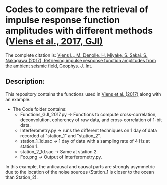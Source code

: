# Codes to compare the retrieval of impulse response function amplitudes with different methods ([Viens et al., 2017, GJI)](https://academic.oup.com/gji/article/210/1/210/3747441)


The complete citation is: [Viens L., M. Denolle, H. Miyake, S. Sakai, S. Nakagawa (2017), Retrieving impulse response function amplitudes from the ambient seismic field, Geophys. J. Int.](https://academic.oup.com/gji/article/210/1/210/3747441)

## Description:
This repository contains the functions used in [Viens et al. (2017)](https://academic.oup.com/gji/article/210/1/210/3747441) along with an example.

* The Code folder contains:
  - Functions_GJI_2017.py -> Functions to compute cross-correlation, deconvolution, coherency of raw data, and cross-correlation of 1-bit data.
  - Interferometry.py -> runs the different techniques on 1 day of data recorded at "station_1" and "station_2". 
  - station_1_1d.sac -> 1 day of data with a sampling rate of 4 Hz at station 1.
  - station_2_1d.sac -> Same at station 2.
  - Foo.png -> Output of Interferometry.py.

In this example, the anticausal and causal parts are strongly asymmetric due to the location of the noise sources (Station_1 is closer to the ocean than Station_2).
